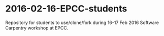 # 2016-02-16-EPCC-students
Repository for students to use/clone/fork during 16-17 Feb 2016 Software Carpentry workshop at EPCC.
